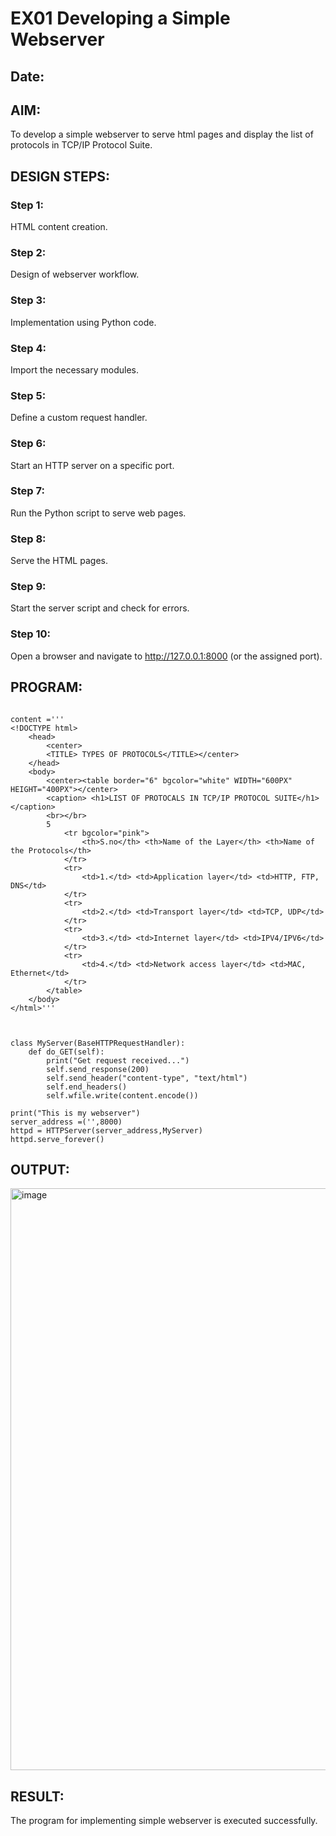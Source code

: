 # EX01 Developing a Simple Webserver
## Date:

## AIM:
To develop a simple webserver to serve html pages and display the list of protocols in TCP/IP Protocol Suite.

## DESIGN STEPS:
### Step 1: 
HTML content creation.

### Step 2:
Design of webserver workflow.

### Step 3:
Implementation using Python code.

### Step 4:
Import the necessary modules.

### Step 5:
Define a custom request handler.

### Step 6:
Start an HTTP server on a specific port.

### Step 7:
Run the Python script to serve web pages.

### Step 8:
Serve the HTML pages.

### Step 9:
Start the server script and check for errors.

### Step 10:
Open a browser and navigate to http://127.0.0.1:8000 (or the assigned port).

## PROGRAM:
```

content ='''
<!DOCTYPE html>
    <head>
        <center>
        <TITLE> TYPES OF PROTOCOLS</TITLE></center>
    </head>
    <body>
        <center><table border="6" bgcolor="white" WIDTH="600PX" HEIGHT="400PX"></center>
        <caption> <h1>LIST OF PROTOCALS IN TCP/IP PROTOCOL SUITE</h1></caption>
        <br></br>
        5
            <tr bgcolor="pink">
                <th>S.no</th> <th>Name of the Layer</th> <th>Name of the Protocols</th>
            </tr>
            <tr>
                <td>1.</td> <td>Application layer</td> <td>HTTP, FTP, DNS</td>
            </tr>
            <tr>
                <td>2.</td> <td>Transport layer</td> <td>TCP, UDP</td>
            </tr>
            <tr>
                <td>3.</td> <td>Internet layer</td> <td>IPV4/IPV6</td>
            </tr>
            <tr>
                <td>4.</td> <td>Network access layer</td> <td>MAC, Ethernet</td>
            </tr>
        </table>
    </body>
</html>'''



class MyServer(BaseHTTPRequestHandler):
    def do_GET(self):
        print("Get request received...")
        self.send_response(200) 
        self.send_header("content-type", "text/html")       
        self.end_headers()
        self.wfile.write(content.encode())

print("This is my webserver") 
server_address =('',8000)
httpd = HTTPServer(server_address,MyServer)
httpd.serve_forever()
```

## OUTPUT:
<img width="1714" height="931" alt="image" src="https://github.com/user-attachments/assets/fab5b589-5005-4177-b6d2-d5a479b12c46" />



## RESULT:
The program for implementing simple webserver is executed successfully.

